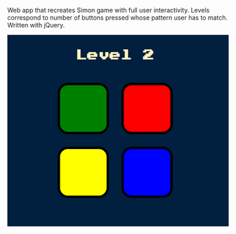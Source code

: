Web app that recreates Simon game with full user interactivity. Levels correspond to number of buttons pressed whose pattern user has to match. Written with jQuery. 

![alt text](site_image.PNG)